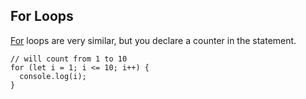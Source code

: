 ## For Loops
[For](https://developer.mozilla.org/en-US/docs/Web/JavaScript/Reference/Statements/for) loops are very similar, but you declare a counter in the statement.

```
// will count from 1 to 10
for (let i = 1; i <= 10; i++) {
  console.log(i);
}
```